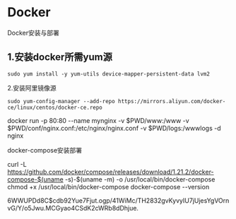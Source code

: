 # Docker

Docker安装与部署

## 1.安装docker所需yum源

```
sudo yum install -y yum-utils device-mapper-persistent-data lvm2
```

2.安装阿里镜像源

```
sudo yum-config-manager --add-repo https://mirrors.aliyun.com/docker-ce/linux/centos/docker-ce.repo
```



docker run -p 80:80 --name mynginx -v $PWD/www:/www -v $PWD/conf/nginx.conf:/etc/nginx/nginx.conf -v $PWD/logs:/wwwlogs  -d nginx


docker-compose安装部署


curl -L https://github.com/docker/compose/releases/download/1.21.2/docker-compose-$(uname -s)-$(uname -m) -o /usr/local/bin/docker-compose
chmod +x /usr/local/bin/docker-compose 
docker-compose --version


$6$WWUPDd8C$cdb92Yue7Fjut.ogp/41WiMc/TH2832gvKyvyIU7jUjesYgVOrnvG/Y/o5Jwu.MCGyao4CSdK2cWRb8dDhjue.






























